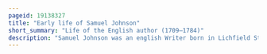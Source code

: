 ```yaml
---
pageid: 19138327
title: "Early life of Samuel Johnson"
short_summary: "Life of the English author (1709–1784)"
description: "Samuel Johnson was an english Writer born in Lichfield Staffordshire. He was a sickly Child who began showing early on the Tics that would influence how People viewed him in his later Years. From Childhood he displayed great Intelligence and an Eagerness for learning but his early Years were dominated by his Family's financial Strain and his Efforts to establish himself as a School Teacher."
---
```


